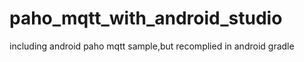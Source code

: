 # paho_mqtt_with_android_studio
including android paho mqtt sample,but recomplied in android gradle
